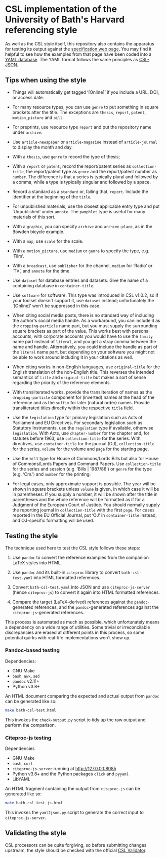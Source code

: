 # CSL implementation of the University of Bath's Harvard referencing style

As well as the CSL style itself, this repository also contains the apparatus
for testing its output against the [specification web page][bath-harvard].
You may find it helpful to see how the examples from that page have been
coded into a [YAML database](bath-csl-test.yaml). The YAML format follows
the same principles as [CSL-JSON].

[bath-harvard]: https://library.bath.ac.uk/referencing/harvard-bath
[CSL-JSON]: https://citeproc-js.readthedocs.io/en/latest/csl-json/markup.html


## Tips when using the style

  - Things will automatically get tagged ‘\[Online]’ if you include a URL,
    DOI, or access date.

  - For many resource types, you can use `genre` to put something in square
    brackets after the title. The exceptions are `thesis`, `report`, `patent`,
    `motion_picture` and `bill`.

  - For preprints, use resource type `report` and put the repository name under
    `archive`.

  - Use `article-newspaper` or `article-magazine` instead of `article-journal`
    to display the month and day.

  - With a `thesis`, use `genre` to record the type of thesis;

  - With a `report` or `patent`, record the report/patent series as
    `collection-title`, the report/patent type as `genre` and the report/patent
    number as `number`. The difference is that a series is typically plural and
    followed by a comma, while a type is typically singular and followed by a
    space.

  - Record a standard as a `standard` or, failing that, `report`. Include the
    identifier at the beginning of the `title`.

  - For unpublished materials, use the closest applicable entry type and put
    ‘Unpublished’ under `annote`. The `pamphlet` type is useful for many
    materials of this sort.

  - With a `graphic`, you can specify `archive` and `archive-place`, as in the
    Bowden bicycle example.

  - With a `map`, use `scale` for the scale.

  - With a `motion_picture`, use `medium` or `genre` to specify the type, e.g.
    ‘Film’.

  - With a `broadcast`, use `publisher` for the channel, `medium` for ‘Radio’ or
    ‘TV’, and `annote` for the time.

  - Use `dataset` for database entries and datasets. Give the name of a containing
    database in `container-title`.
  
  - Use `software` for software. This type was introduced in CSL v1.0.2, so if
    your toolset doesn't support it, use `dataset` instead; unfortunately the
    ‘\[Online]’ won't be suppressed in this case.

  - When citing social media posts, there is no standard way of including the
    author's social media handle. As a workaround, you can include it as the
    `dropping-particle` name part, but you must supply the surrounding square
    brackets as part of the value. This works best with personal accounts;
    with corporate accounts you would have to use the `family` name part
    instead of `literal`, and you get a stray comma between the name and
    handle. Alternatively, you could include the handle as part of the
    `literal` name part, but depending on your software you might not be able
    to work around including it in your citations as well.

  - When citing works in non-English languages, use `original-title` for the
    English translation of the non-English title. This reverses the intended
    semantics of `title` and `original-title` but makes a sort of sense
    regarding the priority of the reference elements.

  - With transliterated works, provide the transliteration of names as the
    `dropping-particle` component for (inverted) names at the head of the
    reference and as the `suffix` for later (natural order) names. Provide
    transliterated titles directly within the respective `title` field.

  - Use the `legislation` type for primary legislation such as Acts of
    Parliament and EU Directives. For secondary legislation such as Statutory
    Instruments, use the `regulation` type if available, otherwise
    `legislation`. With Acts, use `chapter-number` for the chapter and, for
    statutes before 1963, use `collection-title` for the series. With
    directives, use `container-title` for the journal (OJ), `collection-title`
    for the series, `volume` for the volume and `page` for the starting page.

  - Use the `bill` type for House of Commons/Lords Bills but also for House of
    Commons/Lords Papers and Command Papers. Use `collection-title` for the
    series and session (e.g. ‘Bills | 1987/88’) or `genre` for the type (e.g.
    ‘Cm.’) and `number` for the printing.

  - For legal cases, only approximate support is possible. The year will be
    shown in square brackets unless `volume` is given, in which case it will be
    in parentheses. If you supply a number, it will be shown after the title in
    parentheses and the whole reference will be formatted as if for a Judgment
    of the European Court of Justice. You should normally supply the reporting
    journal in `collection-title` with the first `page`. For cases reported in
    the EU Official Journal, put ‘OJ’ in `container-title` instead, and
    OJ-specific formatting will be used.

## Testing the style

The technique used here to test the CSL style follows these steps:

 1. Use `pandoc` to convert the reference examples from the companion LaTeX
    styles into HTML.

 2. Use `pandoc` and its built-in `citeproc` library to convert
    `bath-csl-test.yaml` into HTML formatted references.

 3. Convert `bath-csl-test.yaml` into JSON and use `citeproc-js-server`
    (hence `citeproc-js`) to convert it again into HTML formatted references.

 4. Compare the target (LaTeX-derived) references against the
    `pandoc`-generated references, and the `pandoc`-generated references against
    the `citeproc-js`-generated references.

This process is automated as much as possible, which unfortunately means
a dependency on a wide range of utilities. Some trivial or irreconcilable
discrepancies are erased at different points in this process, so some
potential quirks with real-life implementations won't show up.


### Pandoc-based testing

Dependencies:

- GNU Make
- `bash`, `awk`, `sed`
- `pandoc` v2.11+
- Python v3.8+

An HTML document comparing the expected and actual output from `pandoc`
can be generated like so:

```bash
make bath-csl-test.html
```

This invokes the `check-output.py` script to tidy up the raw output and perform
the comparison.


### Citeproc-js testing

Dependencies

- GNU Make
- `bash`, `curl`
- `citeproc-js-server` running at <http://127.0.0.1:8085>
- Python v3.8+ and the Python packages `click` and `pyyaml`
- LibYAML

An HTML fragment containing the output from `citeproc-js` can be generated
like so:

```bash
make bath-csl-test-js.html
```

This invokes the `yaml2json.py` script to generate the correct input to
`citeproc-js-server`.


## Validating the style

CSL processors can be quite forgiving, so before submitting changes upstream,
the style should be checked with the official [CSL Validator].

[CSL Validator]: https://validator.citationstyles.org
